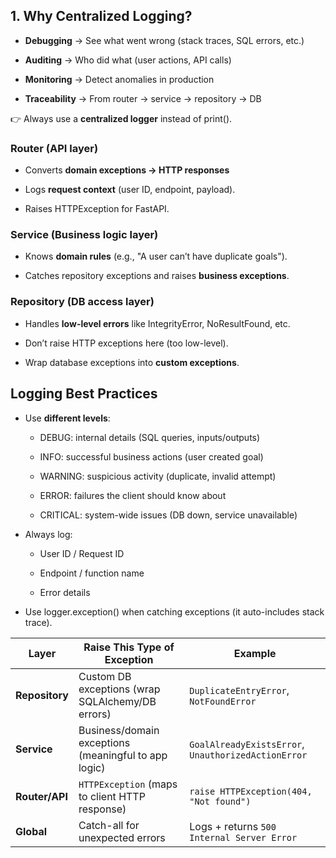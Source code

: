 1\. Why Centralized Logging?
----------------------------

*   **Debugging** → See what went wrong (stack traces, SQL errors, etc.)
    
*   **Auditing** → Who did what (user actions, API calls)
    
*   **Monitoring** → Detect anomalies in production
    
*   **Traceability** → From router → service → repository → DB
    

👉 Always use a **centralized logger** instead of print().

### Router (API layer)

*   Converts **domain exceptions → HTTP responses**
    
*   Logs **request context** (user ID, endpoint, payload).
    
*   Raises HTTPException for FastAPI.
    

### Service (Business logic layer)

*   Knows **domain rules** (e.g., "A user can’t have duplicate goals").
    
*   Catches repository exceptions and raises **business exceptions**.
    

### Repository (DB access layer)

*   Handles **low-level errors** like IntegrityError, NoResultFound, etc.
    
*   Don’t raise HTTP exceptions here (too low-level).
    
*   Wrap database exceptions into **custom exceptions**.
    

Logging Best Practices
----------------------

*   Use **different levels**:
    
    *   DEBUG: internal details (SQL queries, inputs/outputs)
        
    *   INFO: successful business actions (user created goal)
        
    *   WARNING: suspicious activity (duplicate, invalid attempt)
        
    *   ERROR: failures the client should know about
        
    *   CRITICAL: system-wide issues (DB down, service unavailable)
        
*   Always log:
    
    *   User ID / Request ID
        
    *   Endpoint / function name
        
    *   Error details
        
*   Use logger.exception() when catching exceptions (it auto-includes stack trace).
    

| Layer | Raise This Type of Exception | Example |
| --- | --- | --- |
| **Repository** | Custom DB exceptions (wrap SQLAlchemy/DB errors) | `DuplicateEntryError`, `NotFoundError` |
| **Service** | Business/domain exceptions (meaningful to app logic) | `GoalAlreadyExistsError`, `UnauthorizedActionError` |
| **Router/API** | `HTTPException` (maps to client HTTP response) | `raise HTTPException(404, "Not found")` |
| **Global** | Catch-all for unexpected errors | Logs + returns `500 Internal Server Error` |

